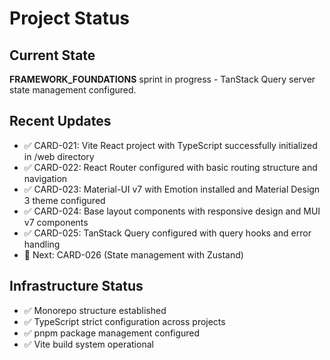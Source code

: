 # Project Status

## Current State

**FRAMEWORK_FOUNDATIONS** sprint in progress - TanStack Query server state management configured.

## Recent Updates

- ✅ CARD-021: Vite React project with TypeScript successfully initialized in /web directory
- ✅ CARD-022: React Router configured with basic routing structure and navigation
- ✅ CARD-023: Material-UI v7 with Emotion installed and Material Design 3 theme configured
- ✅ CARD-024: Base layout components with responsive design and MUI v7 components
- ✅ CARD-025: TanStack Query configured with query hooks and error handling
- 🔄 Next: CARD-026 (State management with Zustand)

## Infrastructure Status

- ✅ Monorepo structure established
- ✅ TypeScript strict configuration across projects
- ✅ pnpm package management configured
- ✅ Vite build system operational

